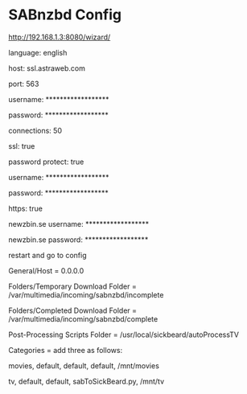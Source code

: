 # SABnzbd Config

http://192.168.1.3:8080/wizard/

language: english

host: ssl.astraweb.com

port: 563

username: ******************

password: ******************

connections: 50

ssl: true

password protect: true

username: ******************

password: ******************

https: true

newzbin.se username: ******************

newzbin.se password: ******************

restart and go to config

General/Host = 0.0.0.0

Folders/Temporary Download Folder = /var/multimedia/incoming/sabnzbd/incomplete

Folders/Completed Download Folder = /var/multimedia/incoming/sabnzbd/complete

Post-Processing Scripts Folder = /usr/local/sickbeard/autoProcessTV

Categories = add three as follows:

movies, default, default, default, /mnt/movies

tv, default, default, sabToSickBeard.py, /mnt/tv
